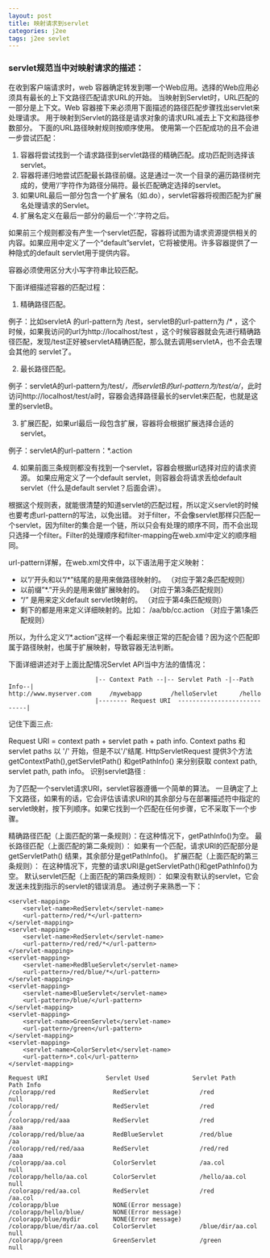 ```yaml
---
layout: post
title: 映射请求到servlet
categories: j2ee
tags: j2ee sevlet
---
```


### servlet规范当中对映射请求的描述：

在收到客户端请求时，web 容器确定转发到哪一个Web应用。选择的Web应用必须具有最长的上下文路径匹配请求URL的开始。
当映射到Servlet时，URL匹配的一部分是上下文。Web 容器接下来必须用下面描述的路径匹配步骤找出servlet来处理请求。
用于映射到Servlet的路径是请求对象的请求URL减去上下文和路径参数部分。
下面的URL路径映射规则按顺序使用。
使用第一个匹配成功的且不会进一步尝试匹配：

1. 容器将尝试找到一个请求路径到servlet路径的精确匹配。成功匹配则选择该servlet。
2. 容器将递归地尝试匹配最长路径前缀。这是通过一次一个目录的遍历路径树完成的，使用‘/’字符作为路径分隔符。最长匹配确定选择的servlet。
3. 如果URL最后一部分包含一个扩展名（如.do），servlet容器将视图匹配为扩展名处理请求的Servlet。
4. 扩展名定义在最后一部分的最后一个‘.’字符之后。

如果前三个规则都没有产生一个servlet匹配，容器将试图为请求资源提供相关的内容。如果应用中定义了一个“default”servlet，它将被使用。许多容器提供了一种隐式的default servlet用于提供内容。

容器必须使用区分大小写字符串比较匹配。

下面详细描述容器的匹配过程：

1. 精确路径匹配。

例子：比如servletA 的url-pattern为 /test，servletB的url-pattern为 /* ，这个时候，如果我访问的url为http://localhost/test ，这个时候容器就会先进行精确路径匹配，发现/test正好被servletA精确匹配，那么就去调用servletA，也不会去理会其他的 servlet了。 

2. 最长路径匹配。

例子：servletA的url-pattern为/test/*，而servletB的url-pattern为/test/a/*，此时访问http://localhost/test/a时，容器会选择路径最长的servlet来匹配，也就是这里的servletB。 

3. 扩展匹配，如果url最后一段包含扩展，容器将会根据扩展选择合适的servlet。

例子：servletA的url-pattern：*.action 

4. 如果前面三条规则都没有找到一个servlet，容器会根据url选择对应的请求资源。
如果应用定义了一个default servlet，则容器会将请求丢给default servlet（什么是default servlet？后面会讲）。 

根据这个规则表，就能很清楚的知道servlet的匹配过程，所以定义servlet的时候也要考虑url-pattern的写法，以免出错。 
对于filter，不会像servlet那样只匹配一个servlet，因为filter的集合是一个链，所以只会有处理的顺序不同，而不会出现只选择一个filter。Filter的处理顺序和filter-mapping在web.xml中定义的顺序相同。

url-pattern详解，在web.xml文件中，以下语法用于定义映射： 

- 以”/’开头和以”/*”结尾的是用来做路径映射的。 （对应于第2条匹配规则）
- 以前缀”*.”开头的是用来做扩展映射的。 （对应于第3条匹配规则）
-  “/” 是用来定义default servlet映射的。 （对应于第4条匹配规则）
- 剩下的都是用来定义详细映射的。比如： /aa/bb/cc.action （对应于第1条匹配规则）

所以，为什么定义”/*.action”这样一个看起来很正常的匹配会错？因为这个匹配即属于路径映射，也属于扩展映射，导致容器无法判断。

下面详细讲述对于上面比配情况Servlet API当中方法的值情况：

```
                        |-- Context Path --|-- Servlet Path -|--Path Info--|
http://www.myserver.com     /mywebapp        /helloServlet      /hello
                        |-------- Request URI  ----------------------------|
```

记住下面三点:

Request URI = context path + servlet path + path info.
Context paths 和 servlet paths 以 '/' 开始，但是不以'/'结尾.
HttpServletRequest 提供3个方法 getContextPath(),getServletPath() 和getPathInfo() 来分别获取 context path, servlet path,  path info。
识别servlet路径 :

为了匹配一个servlet请求URI，servlet容器遵循一个简单的算法。 一旦确定了上下文路径，如果有的话，它会评估该请求URI的其余部分与在部署描述符中指定的servlet映射，按下列顺序。如果它找到一个匹配在任何步骤，它不采取下一个步骤。 

精确路径匹配（上面匹配的第一条规则）：在这种情况下，getPathInfo()为空。
最长路径匹配（上面匹配的第二条规则）： 如果有一个匹配，请求URI的匹配部分是getServletPath() 结果，其余部分是getPathInfo()。
扩展匹配（上面匹配的第三条规则）： 在这种情况下，完整的请求URI是getServletPath()和getPathInfo()为空。
默认servlet匹配（上面匹配的第四条规则）： 如果没有默认的servlet，它会发送未找到指示的servlet的错误消息。
通过例子来熟悉一下：

```
<servlet-mapping>
    <servlet-name>RedServlet</servlet-name>
    <url-pattern>/red/*</url-pattern>
</servlet-mapping>
<servlet-mapping>
    <servlet-name>RedServlet</servlet-name>
    <url-pattern>/red/red/*</url-pattern>
</servlet-mapping>
<servlet-mapping>
    <servlet-name>RedBlueServlet</servlet-name>
    <url-pattern>/red/blue/*</url-pattern>
</servlet-mapping>
<servlet-mapping>
    <servlet-name>BlueServlet</servlet-name>
    <url-pattern>/blue/</url-pattern>
</servlet-mapping>
<servlet-mapping>
    <servlet-name>GreenServlet</servlet-name>
    <url-pattern>/green</url-pattern>
</servlet-mapping>
<servlet-mapping>
    <servlet-name>ColorServlet</servlet-name>
    <url-pattern>*.col</url-pattern>
</servlet-mapping>

```

```
Request URI                Servlet Used            Servlet Path        Path Info
/colorapp/red                RedServlet              /red                 null
/colorapp/red/               RedServlet              /red                 /
/colorapp/red/aaa            RedServlet              /red                 /aaa
/colorapp/red/blue/aa        RedBlueServlet          /red/blue            /aa
/colorapp/red/red/aaa        RedServlet              /red/red             /aaa
/colorapp/aa.col             ColorServlet            /aa.col              null
/colorapp/hello/aa.col       ColorServlet            /hello/aa.col        null
/colorapp/red/aa.col         RedServlet              /red                 /aa.col
/colorapp/blue               NONE(Error message)                          
/colorapp/hello/blue/        NONE(Error message)                          
/colorapp/blue/mydir         NONE(Error message)     
/colorapp/blue/dir/aa.col    ColorServlet            /blue/dir/aa.col     null  
/colorapp/green              GreenServlet            /green               null
```
 
